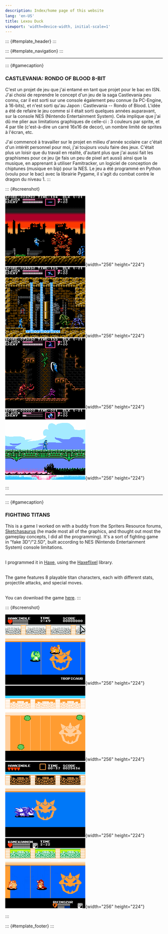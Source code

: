 ```yaml
---
description: Index/home page of this website
lang: 'en-US'
title: Lexou Duck
viewport: 'width=device-width, initial-scale=1'
---
```


::: {#template_header}
:::

::: {#template_navigation}
:::

------------------------------------------------------------------------

::: {#gamecaption}
### CASTLEVANIA: RONDO OF BLOOD 8-BIT

C\'est un projet de jeu que j\'ai entamé en tant que projet pour le bac
en ISN. J'ai choisi de reprendre le concept d'un jeu de la saga
Castlevania peu connu, car il est sorti sur une console également peu
connue (la PC-Engine, à 16-bits), et n'est sorti qu'au Japon :
Castlevania -- Rondo of Blood. L'idée a été de refaire le jeu comme si
il était sorti quelques années auparavant, sur la console NES (Nintendo
Entertainment System). Cela implique que j'ai dû me plier aux
limitations graphiques de celle-ci : 3 couleurs par sprite, et 4 par
tile (c\'est-à-dire un carré 16x16 de decor), un nombre limité de
sprites à l\'écran, etc.

J'ai commencé à travailler sur le projet en milieu d'année scolaire car
c'était d'un intérêt personnel pour moi, j\'ai toujours voulu faire des
jeux. C'était plus un loisir que du travail en réalité, d'autant plus
que j'ai aussi fait les graphismes pour ce jeu (je fais un peu de pixel
art aussi) ainsi que la musique, en apprenant à utiliser Famitracker, un
logiciel de conception de chiptunes (musique en bip) pour la NES. Le jeu
a été programmé en Python (voulu pour le bac) avec la librairie Pygame,
il s\'agit du combat contre le dragon du niveau 1.
:::

::: {#screenshot}
<div>

![](assets/games/castlevania_rondo_mockup-1.png){width="256"
height="224"}
![](assets/games/castlevania_rondo_mockup-2.png){width="256"
height="224"}
![](assets/games/castlevania_rondo_mockup-3.png){width="256"
height="224"}
![](assets/games/castlevania_rondo_mockup-4.gif){width="256"
height="224"}

</div>
:::

------------------------------------------------------------------------

::: {#gamecaption}
### FIGHTING TITANS

This is a game I worked on with a buddy from the Spriters Resource
forums, [Sketchasaurus](https://twitter.com/g33x) (he made most all of
the graphics, and thought out most the gameplay concepts, I did all the
programming). It\'s a sort of fighting game in \"fake 3D\"/\"2.5D\",
built according to NES (Nintendo Entertainment System) console
limitations.

\
I programmed it in [Haxe](https://haxe.org/), using the
[Haxeflixel](https://haxeflixel.com/) library.

\
The game features 8 playable titan characters, each with different
stats, projectile attacks, and special moves.

\
You can download the game [here]().
:::

::: {#screenshot}
<div>

![](assets/games/titans-1.gif){width="256" height="224"}
![](assets/games/titans-2.gif){width="256" height="224"}
![](assets/games/titans-3.gif){width="256" height="224"}
![](assets/games/titans-4.gif){width="256" height="224"}

</div>
:::

::: {#template_footer}
:::
